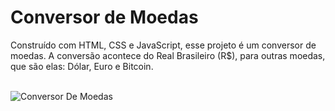 <h1> Conversor de Moedas </h1>

Construído com HTML, CSS e JavaScript, esse projeto é um conversor de moedas. A conversão acontece do Real Brasileiro (R$), para outras moedas, que são elas: Dólar, Euro e Bitcoin.
<br>
<br>


![Conversor De Moedas](https://user-images.githubusercontent.com/107042479/232251948-b6ddb2fd-fd21-43dc-b700-a933f98e8358.png)
